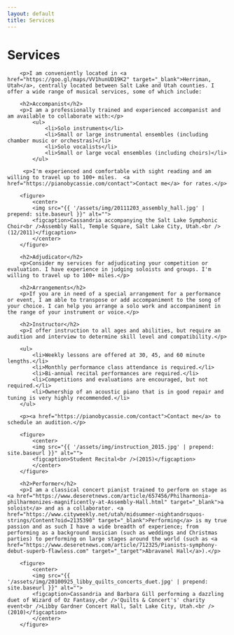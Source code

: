 ```yaml
---
layout: default
title: Services
---
```


<div class="post">
    <h1 class="pageTitle">Services</h1>

        <p>I am conveniently located in <a href="https://goo.gl/maps/VV1hunUD19K2" target="_blank">Herriman, Utah</a>, centrally located between Salt Lake and Utah counties. I offer a wide range of musical services, some of which include:

        <h2>Accompanist</h2>
        <p>I am a professionally trained and experienced accompanist and am available to collaborate with:</p> 
            <ul>
                <li>Solo instruments</li>
                <li>Small or large instrumental ensembles (including chamber music or orchestras)</li>
                <li>Solo vocalists</li>
                <li>Small or large vocal ensembles (including choirs)</li>
            </ul>
        
         <p>I'm experienced and comfortable with sight reading and am willing to travel up to 100+ miles.  <a href="https://pianobycassie.com/contact">Contact me</a> for rates.</p>

        <figure>
            <center>
	        <img src="{{ '/assets/img/20111203_assembly_hall.jpg' | prepend: site.baseurl }}" alt=""> 
	        <figcaption>Cassandria accompanying the Salt Lake Symphonic Choir<br />Assembly Hall, Temple Square, Salt Lake City, Utah.<br />(12/2011)</figcaption>
            </center>
        </figure>

        <h2>Adjudicator</h2>
        <p>Consider my services for adjudicating your competition or evaluation. I have experience in judging soloists and groups. I'm willing to travel up to 100+ miles.</p>

        <h2>Arrangements</h2>
        <p>If you are in need of a special arrangement for a performance or event, I am able to transpose or add accompaniment to the song of your choice. I can help you arrange a solo work and accompaniment in the range of your instrument or voice.</p>

        <h2>Instructor</h2>
        <p>I offer instruction to all ages and abilities, but require an audition and interview to determine skill level and compatibility.</p>

        <ul>
            <li>Weekly lessons are offered at 30, 45, and 60 minute lengths.</li>
            <li>Monthly performance class attendance is required.</li>
            <li>Bi-annual recital performances are required.</li>
            <li>Competitions and evaluations are encouraged, but not required.</li>
            <li>Ownership of an acoustic piano that is in good repair and tuning is very highly recommended.</li>
        </ul>

        <p><a href="https://pianobycassie.com/contact">Contact me</a> to schedule an audition.</p>

        <figure>
            <center>
            <img src="{{ '/assets/img/instruction_2015.jpg' | prepend: site.baseurl }}" alt="">
            <figcaption>Student Recital<br />(2015)</figcaption>
            </center>
        </figure>

        <h2>Performer</h2>
        <p>I am a classical concert pianist trained to perform on stage as <a href="https://www.deseretnews.com/article/657456/Philharmonia-philharmonizes-magnificently-at-Assembly-Hall.html" target="_blank">a soloist</a> and as a collaborator. <a href="https://www.cityweekly.net/utah/midsummer-nightandrsquos-strings/Content?oid=2135390" target="_blank">Performing</a> is my true passion and as such I have a wide breadth of experience; from performing as a background musician (such as weddings and Christmas parties) to performing on large stages around the world (such as <a href="https://www.deseretnews.com/article/712325/Pianists-symphony-debut-superb-flawless.com" target="_target">Abravanel Hall</a>).</p>

        <figure>
            <center>
	        <img src="{{ '/assets/img/20100925_libby_quilts_concerts_duet.jpg' | prepend: site.baseurl }}" alt=""> 
	        <figcaption>Cassandria and Barbara Gill performing a dazzling duet of Wizard of Oz Fantasy,<br />'Quilts & Concert's' charity event<br />Libby Gardner Concert Hall, Salt Lake City, Utah.<br />(2010)</figcaption>
            </center>
        </figure>
